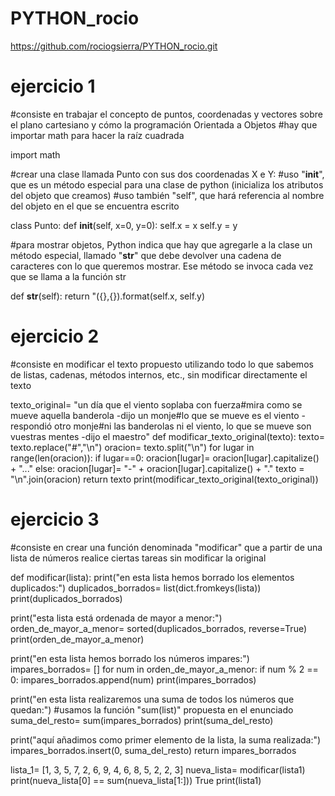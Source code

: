 # PYTHON_rocio

https://github.com/rociogsierra/PYTHON_rocio.git

# ejercicio 1
#consiste en trabajar el concepto de puntos, coordenadas y vectores sobre el plano cartesiano y cómo la programación Orientada a Objetos
#hay que importar math para hacer la raíz cuadrada

import math

#crear una clase llamada Punto con sus dos coordenadas X e Y:
#uso "__init__", que es un método especial para una clase de python (inicializa los atributos del objeto que creamos)
#uso también "self", que hará referencia al nombre del objeto en el que se encuentra escrito

class Punto:
def __init__(self, x=0, y=0):
self.x = x
self.y = y 

#para mostrar objetos, Python indica que hay que agregarle a la clase un método especial, llamado "__str__" que debe devolver una cadena de caracteres con lo que queremos mostrar. Ese método se invoca cada vez que se llama a la función str 

def __str__(self):
return "({},{}).format(self.x, self.y)



# ejercicio 2
#consiste en modificar el texto propuesto utilizando todo lo que sabemos de listas, cadenas, métodos internos, etc., sin modificar directamente el texto

texto_original= "un día que el viento soplaba con fuerza#mira como se mueve aquella banderola -dijo un monje#lo que se mueve es el viento -respondió otro monje#ni las banderolas ni el viento, lo que se mueve son vuestras mentes -dijo el maestro"
def modificar_texto_original(texto):
texto= texto.replace("#","\n")
oracion= texto.split("\n")
for lugar in range(len(oracion)):
if lugar==0:
oracion[lugar]= oracion[lugar].capitalize() + "..."
else:
oracion[lugar]= "-" + oracion[lugar].capitalize() + "."
texto = "\n".join(oracion)
return texto
print(modificar_texto_original(texto_original))

# ejercicio 3
#consiste en crear una función denominada "modificar" que a partir de una lista de números realice ciertas tareas sin modificar la original

def modificar(lista):
print("en esta lista hemos borrado los elementos duplicados:")
duplicados_borrados= list(dict.fromkeys(lista))
print(duplicados_borrados)

print("esta lista está ordenada de mayor a menor:")
orden_de_mayor_a_menor= sorted(duplicados_borrados, reverse=True)
print(orden_de_mayor_a_menor)

print("en esta lista hemos borrado los números impares:")
impares_borrados= []
for num in orden_de_mayor_a_menor:
if num % 2 == 0:
impares_borrados.append(num)
print(impares_borrados)

print("en esta lista realizaremos una suma de todos los números que quedan:")
#usamos la función "sum(list)" propuesta en el enunciado
suma_del_resto= sum(impares_borrados)
print(suma_del_resto)

print("aquí añadimos como primer elemento de la lista, la suma realizada:")
impares_borrados.insert(0, suma_del_resto)
return impares_borrados

lista_1= [1, 3, 5, 7, 2, 6, 9, 4, 6, 8, 5, 2, 2, 3]
nueva_lista= modificar(lista1)
print(nueva_lista[0] == sum(nueva_lista[1:]))
True
print(lista1)
